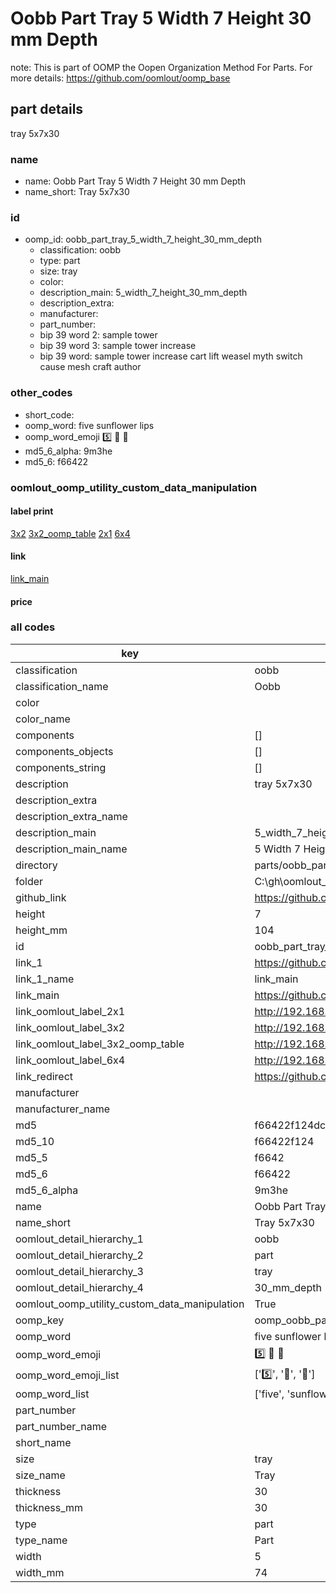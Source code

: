 # Oobb Part Tray 5 Width 7 Height 30 mm Depth  

note: This is part of OOMP the Oopen Organization Method For Parts. For more details: https://github.com/oomlout/oomp_base

##  part details
  



tray 5x7x30



### name
* name: Oobb Part Tray 5 Width 7 Height 30 mm Depth
* name_short: Tray 5x7x30 
### id
* oomp_id: oobb_part_tray_5_width_7_height_30_mm_depth
  * classification: oobb
  * type: part
  * size: tray
  * color: 
  * description_main: 5_width_7_height_30_mm_depth
  * description_extra: 
  * manufacturer: 
  * part_number: 
  * bip 39 word 2: sample tower
  * bip 39 word 3: sample tower increase
  * bip 39 word: sample tower increase cart lift weasel myth switch cause mesh craft author

### other_codes
* short_code: 
* oomp_word: five sunflower lips
* oomp_word_emoji :five: :sunflower: :lips:
* md5_6_alpha: 9m3he
* md5_6: f66422






### oomlout_oomp_utility_custom_data_manipulation
#### label print
[3x2](http://192.168.1.245:1112/?label=oomp%209m3he)
[3x2_oomp_table](http://192.168.1.108:1112/?label=oomp%209m3he)
[2x1](http://192.168.1.242:1112/?label=oomp%209m3he)
[6x4](http://192.168.1.55:1112/?label=oomp%209m3he)    

#### link

[link_main](https://github.com/oomlout/oomlout_oobb_version_4_generated_parts/tree/main/navigation_oomp/oobb/part/tray/5_width_7_height_30_mm_depth/part)                              

#### price







### all codes 
| key | value |  
| --- | --- |  
| classification | oobb |  
| classification_name | Oobb |  
| color |  |  
| color_name |  |  
| components | [] |  
| components_objects | [] |  
| components_string | [] |  
| description | tray 5x7x30 |  
| description_extra |  |  
| description_extra_name |  |  
| description_main | 5_width_7_height_30_mm_depth |  
| description_main_name | 5 Width 7 Height 30 mm Depth |  
| directory | parts/oobb_part_tray_5_width_7_height_30_mm_depth |  
| folder | C:\gh\oomlout_oobb_version_4_generated_parts\parts\oobb_part_tray_5_width_7_height_30_mm_depth |  
| github_link | https://github.com/oomlout/oomlout_oomp_part_src/tree/main/parts/oobb_part_tray_5_width_7_height_30_mm_depth |  
| height | 7 |  
| height_mm | 104 |  
| id | oobb_part_tray_5_width_7_height_30_mm_depth |  
| link_1 | https://github.com/oomlout/oomlout_oobb_version_4_generated_parts/tree/main/navigation_oomp/oobb/part/tray/5_width_7_height_30_mm_depth/part |  
| link_1_name | link_main |  
| link_main | https://github.com/oomlout/oomlout_oobb_version_4_generated_parts/tree/main/navigation_oomp/oobb/part/tray/5_width_7_height_30_mm_depth/part |  
| link_oomlout_label_2x1 | http://192.168.1.242:1112/?label=oomp%209m3he |  
| link_oomlout_label_3x2 | http://192.168.1.245:1112/?label=oomp%209m3he |  
| link_oomlout_label_3x2_oomp_table | http://192.168.1.108:1112/?label=oomp%209m3he |  
| link_oomlout_label_6x4 | http://192.168.1.55:1112/?label=oomp%209m3he |  
| link_redirect | https://github.com/oomlout/oomlout_oobb_version_4_generated_parts/tree/main/parts/oobb_tray_05_07_30 |  
| manufacturer |  |  
| manufacturer_name |  |  
| md5 | f66422f124dc3253e240b230e5798df8 |  
| md5_10 | f66422f124 |  
| md5_5 | f6642 |  
| md5_6 | f66422 |  
| md5_6_alpha | 9m3he |  
| name | Oobb Part Tray 5 Width 7 Height 30 mm Depth |  
| name_short | Tray 5x7x30  |  
| oomlout_detail_hierarchy_1 | oobb |  
| oomlout_detail_hierarchy_2 | part |  
| oomlout_detail_hierarchy_3 | tray |  
| oomlout_detail_hierarchy_4 | 30_mm_depth |  
| oomlout_oomp_utility_custom_data_manipulation | True |  
| oomp_key | oomp_oobb_part_tray_5_width_7_height_30_mm_depth |  
| oomp_word | five sunflower lips |  
| oomp_word_emoji | :five: :sunflower: :lips: |  
| oomp_word_emoji_list | [':five:', ':sunflower:', ':lips:'] |  
| oomp_word_list | ['five', 'sunflower', 'lips'] |  
| part_number |  |  
| part_number_name |  |  
| short_name |  |  
| size | tray |  
| size_name | Tray |  
| thickness | 30 |  
| thickness_mm | 30 |  
| type | part |  
| type_name | Part |  
| width | 5 |  
| width_mm | 74 |  
